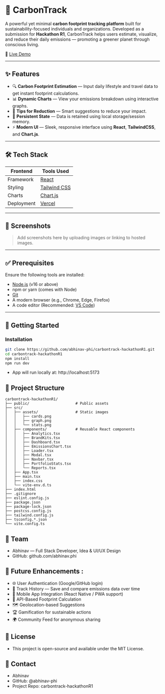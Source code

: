 # 🌿 CarbonTrack

A powerful yet minimal **carbon footprint tracking platform** built for sustainability-focused individuals and organizations. Developed as a submission for **Hackathon R1**, CarbonTrack helps users estimate, visualize, and reduce their daily emissions — promoting a greener planet through conscious living.

🔗 [Live Demo](https://carbontrack-hackathon-r1.vercel.app/)

---

## ✨ Features

- 🔍 **Carbon Footprint Estimation** — Input daily lifestyle and travel data to get instant footprint calculations.
- 📊 **Dynamic Charts** — View your emissions breakdown using interactive graphs.
- 🌱 **Tips for Reduction** — Smart suggestions to reduce your impact.
- 💾 **Persistent State** — Data is retained using local storage/session memory.
- ⚡ **Modern UI** — Sleek, responsive interface using **React**, **TailwindCSS**, and **Chart.js**.

---

## 🛠️ Tech Stack

| Frontend   | Tools Used                                 |
|------------|---------------------------------------------|
| Framework  | [React](https://reactjs.org/)               |
| Styling    | [Tailwind CSS](https://tailwindcss.com/)    |
| Charts     | [Chart.js](https://www.chartjs.org/)        |
| Deployment | [Vercel](https://vercel.com/)               |

---

## 📸 Screenshots

> Add screenshots here by uploading images or linking to hosted images.

---

## ✅ Prerequisites

Ensure the following tools are installed:

- [Node.js](https://nodejs.org/) (v16 or above)
- npm or yarn (comes with Node)
- [Git](https://git-scm.com/)
- A modern browser (e.g., Chrome, Edge, Firefox)
- A code editor (Recommended: [VS Code](https://code.visualstudio.com/))

---

## 🚀 Getting Started

### Installation

```bash
git clone https://github.com/abhinav-phi/carbontrack-hackathonR1.git
cd carbontrack-hackathonR1
npm install
npm run dev
```
- App will run locally at: http://localhost:5173

## 📁 Project Structure

 ```text
carbontrack-hackathonR1/
├── public/                     # Public assets
├── src/
│   ├── assets/                 # Static images
│   │   ├── cards.png
│   │   ├── graph.png
│   │   └── stats.png
│   ├── components/             # Reusable React components
│   │   ├── Analytics.tsx
│   │   ├── BrandKits.tsx
│   │   ├── Dashboard.tsx
│   │   ├── EmissionsChart.tsx
│   │   ├── Loader.tsx
│   │   ├── Modal.tsx
│   │   ├── Navbar.tsx
│   │   ├── PortfolioStats.tsx
│   │   └── Reports.tsx
│   ├── App.tsx
│   ├── main.tsx
│   ├── index.css
│   └── vite-env.d.ts
├── index.html
├── .gitignore
├── eslint.config.js
├── package.json
├── package-lock.json
├── postcss.config.js
├── tailwind.config.js
├── tsconfig.*.json
└── vite.config.ts
```

## 👥 Team

- Abhinav — Full Stack Developer, Idea & UI/UX Design
- GitHub: github.com/abhinav.phi

## 🔮 Future Enhancements :

- 🌐 User Authentication (Google/GitHub login)
- 🧾 Track History — Save and compare emissions data over time
- 📱 Mobile App Integration (React Native / PWA support)
- 🔄 API-Based Footprint Calculation
- 🗺️ Geolocation-based Suggestions
- 🏆 Gamification for sustainable actions
- 🌍 Community Feed for anonymous sharing

## 📃 License

- This project is open-source and available under the MIT License.

## 📧 Contact
- Abhinav
- GitHub: @abhinav-phi
- Project Repo: carbontrack-hackathonR1
